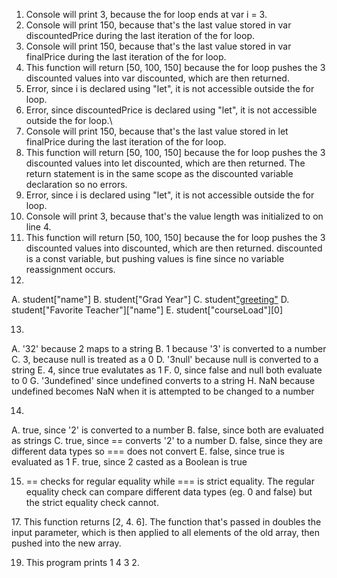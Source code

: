 1. Console will print 3, because the for loop ends at var i = 3.
2. Console will print 150, because that's the last value stored in var discountedPrice during the last iteration of the for loop.
3. Console will print 150, because that's the last value stored in var finalPrice during the last iteration of the for loop.
4. This function will return [50, 100, 150] because the for loop pushes the 3 discounted values into var discounted, which are then returned. 
5. Error, since i is declared using "let", it is not accessible outside the for loop.
6. Error, since discountedPrice is declared using "let", it is not accessible outside the for loop.\
7. Console will print 150, because that's the last value stored in let finalPrice during the last iteration of the for loop.
8. This function will return [50, 100, 150] because the for loop pushes the 3 discounted values into let discounted, which are then returned. The return statement is in the same scope as the discounted variable declaration so no errors.
9. Error, since i is declared using "let", it is not accessible outside the for loop.
10. Console will print 3, because that's the value length was initialized to on line 4.
11. This function will return [50, 100, 150] because the for loop pushes the 3 discounted values into discounted, which are then returned. discounted is a const variable, but pushing values is fine since no variable reassignment occurs. 
12. 	
A. student["name"]
B. student["Grad Year"]
C. student["greeting"]()
D. student["Favorite Teacher"]["name"]
E. student["courseLoad"][0]

13. 	
A. '32' because 2 maps to a string
B. 1 because '3' is converted to a number
C. 3, because null is treated as a 0
D. '3null' because null is converted to a string
E. 4, since true evalutates as 1
F. 0, since false and null both evaluate to 0
G. '3undefined' since undefined converts to a string
H. NaN because undefined becomes NaN when it is attempted to be changed to a number

14. 	
A. true, since '2' is converted to a number
B. false, since both are evaluated as strings
C. true, since == converts '2' to a number
D. false, since they are different data types so === does not convert
E. false, since true is evaluated as 1
F. true, since 2 casted as a Boolean is true

15. == checks for regular equality while === is strict equality. The regular equality check can compare different data types (eg. 0 and false) but the strict equality check cannot. 
<div>
17. This function returns [2, 4. 6]. The function that's passed in doubles the input parameter, which is then applied to all elements of the old array, then pushed into the new array.

19. This program prints 1 4 3 2. 
</div>
